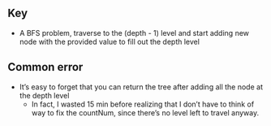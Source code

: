 ## Key

- A BFS problem, traverse to the (depth - 1) level and start adding new node with the provided value to fill out the depth level

## Common error

- It’s easy to forget that you can return the tree after adding all the node at the depth level
    - In fact, I wasted 15 min before realizing that I don’t have to think of way to fix the countNum, since there’s no level left to travel anyway.